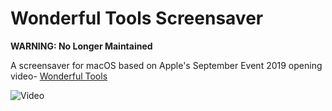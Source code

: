 # Wonderful Tools Screensaver
**WARNING: No Longer Maintained**

A screensaver for macOS based on Apple's September Event 2019 opening video- [Wonderful Tools](https://www.youtube.com/watch?v=nyp_PczrqFE)

![Video](https://github.com/aidev1065/Wonderful-Tools-Screensaver/blob/master/Assets/quickgif.gif)
